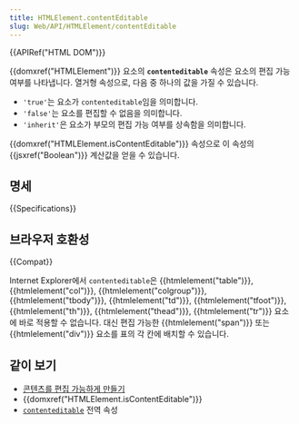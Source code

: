 ```yaml
---
title: HTMLElement.contentEditable
slug: Web/API/HTMLElement/contentEditable
---
```


{{APIRef("HTML DOM")}}

{{domxref("HTMLElement")}} 요소의 **`contenteditable`** 속성은 요소의 편집 가능 여부를 나타냅니다. 열거형 속성으로, 다음 중 하나의 값을 가질 수 있습니다.

- `'true'`는 요소가 `contenteditable`임을 의미합니다.
- `'false'`는 요소를 편집할 수 없음을 의미합니다.
- `'inherit'`은 요소가 부모의 편집 가능 여부를 상속함을 의미합니다.

{{domxref("HTMLElement.isContentEditable")}} 속성으로 이 속성의 {{jsxref("Boolean")}} 계산값을 얻을 수 있습니다.

## 명세

{{Specifications}}

## 브라우저 호환성

{{Compat}}

Internet Explorer에서 `contenteditable`은 {{htmlelement("table")}}, {{htmlelement("col")}}, {{htmlelement("colgroup")}}, {{htmlelement("tbody")}}, {{htmlelement("td")}}, {{htmlelement("tfoot")}}, {{htmlelement("th")}}, {{htmlelement("thead")}}, {{htmlelement("tr")}} 요소에 바로 적용할 수 없습니다. 대신 편집 가능한 {{htmlelement("span")}} 또는 {{htmlelement("div")}} 요소를 표의 각 칸에 배치할 수 있습니다.

## 같이 보기

- [콘텐츠를 편집 가능하게 만들기](/ko/docs/Web/Guide/HTML/Editable_content)
- {{domxref("HTMLElement.isContentEditable")}}
- [`contenteditable`](/ko/docs/Web/HTML/Global_attributes#contenteditable) 전역 속성
